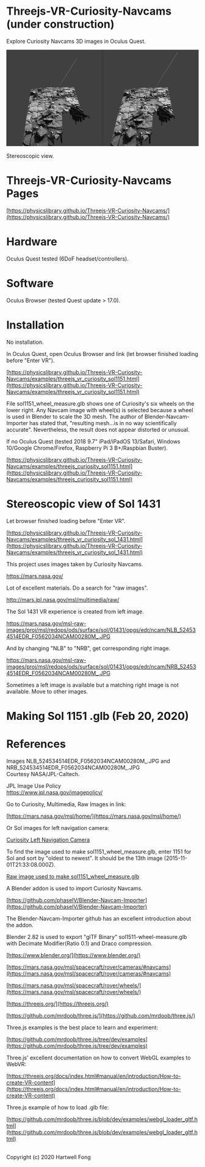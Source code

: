 # Threejs-VR-Curiosity-Navcams (under construction)

Explore Curiosity Navcams 3D images in Oculus Quest.

<img src="images/IMG_5730.jpg" width="640">

Stereoscopic view.<br>

# Threejs-VR-Curiosity-Navcams Pages

[https://physicslibrary.github.io/Threejs-VR-Curiosity-Navcams/](https://physicslibrary.github.io/Threejs-VR-Curiosity-Navcams/)

# Hardware

Oculus Quest tested (6DoF headset/controllers).<br>

# Software

Oculus Browser (tested Quest update > 17.0).

# Installation

No installation.<br>

In Oculus Quest, open Oculus Browser and link (let browser finished loading before "Enter VR").<br>

[https://physicslibrary.github.io/Threejs-VR-Curiosity-Navcams/examples/threejs_vr_curiosity_sol1151.html](https://physicslibrary.github.io/Threejs-VR-Curiosity-Navcams/examples/threejs_vr_curiosity_sol1151.html)

File sol1151_wheel_measure.glb shows one of Curiosity's six wheels on the lower right. Any Navcam image with wheel(s) is selected because a wheel is used in Blender to scale the 3D mesh. The author of Blender-Navcam-Importer has stated that, "resulting mesh...is in no way scientifically accurate". Nevertheless, the result does not appear distorted or unusual.

If no Oculus Quest (tested 2018 9.7" iPad/iPadOS 13/Safari, Windows 10/Google Chrome/Firefox, Raspberry Pi 3 B+/Raspbian Buster).<br>

[https://physicslibrary.github.io/Threejs-VR-Curiosity-Navcams/examples/threejs_curiosity_sol1151.html](https://physicslibrary.github.io/Threejs-VR-Curiosity-Navcams/examples/threejs_curiosity_sol1151.html)

# Stereoscopic view of Sol 1431

Let browser finished loading before "Enter VR".<br>

[https://physicslibrary.github.io/Threejs-VR-Curiosity-Navcams/examples/threejs_vr_curiosity_sol_1431.html](https://physicslibrary.github.io/Threejs-VR-Curiosity-Navcams/examples/threejs_vr_curiosity_sol_1431.html)

This project uses images taken by Curiosity Navcams.<br>

https://mars.nasa.gov/

Lot of excellent materials. Do a search for "raw images".<br>

http://mars.jpl.nasa.gov/msl/multimedia/raw/

The Sol 1431 VR experience is created from left image.<br>

https://mars.nasa.gov/msl-raw-images/proj/msl/redops/ods/surface/sol/01431/opgs/edr/ncam/NLB_524534514EDR_F0562034NCAM00280M_.JPG

And by changing "NLB" to "NRB", get corresponding right image.<br>

https://mars.nasa.gov/msl-raw-images/proj/msl/redops/ods/surface/sol/01431/opgs/edr/ncam/NRB_524534514EDR_F0562034NCAM00280M_.JPG

Sometimes a left image is available but a matching right image is not available. Move to other images.<br>

# Making Sol 1151 .glb (Feb 20, 2020)

# References

Images NLB_524534514EDR_F0562034NCAM00280M_.JPG and NRB_524534514EDR_F0562034NCAM00280M_.JPG<br>
Courtesy NASA/JPL-Caltech.<br>

JPL Image Use Policy<br>
https://www.jpl.nasa.gov/imagepolicy/

Go to Curiosity, Multimedia, Raw Images in link:<br>

[https://mars.nasa.gov/msl/home/](https://mars.nasa.gov/msl/home/)<br>

Or Sol images for left navigation camera:<br>

[Curiosity Left Navigation Camera](https://mars.jpl.nasa.gov/msl/multimedia/raw-images/?order=sol+desc%2Cinstrument_sort+asc%2Csample_type_sort+asc%2C+date_taken+desc&per_page=50&page=0&mission=msl&af=NAV_LEFT_A%7CNAV_LEFT_B%2C%2C%2C)<br>

To find the image used to make sol1151_wheel_measure.glb, enter 1151 for Sol and sort by "oldest to newest". It should be the 13th image (2015-11-01T21:33:08.000Z).<br>

[Raw image used to make sol1151_wheel_measure.glb](https://mars.jpl.nasa.gov/msl-raw-images/proj/msl/redops/ods/surface/sol/01151/opgs/edr/ncam/NLB_499684496EDR_F0501222NCAM00354M_.JPG)<br>

A Blender addon is used to import Curiosity Navcams.<br>

[https://github.com/phaseIV/Blender-Navcam-Importer](https://github.com/phaseIV/Blender-Navcam-Importer)

The Blender-Navcam-Importer github has an excellent introduction about the addon.<br>

Blender 2.82 is used to export "glTF Binary" sol1511-wheel-measure.glb with Decimate Modifier(Ratio 0.1) and Draco compression.<br>

[https://www.blender.org/](https://www.blender.org/)

[https://mars.nasa.gov/msl/spacecraft/rover/cameras/#navcams](https://mars.nasa.gov/msl/spacecraft/rover/cameras/#navcams)

[https://mars.nasa.gov/msl/spacecraft/rover/wheels/](https://mars.nasa.gov/msl/spacecraft/rover/wheels/)

[https://threejs.org/](https://threejs.org/)

[https://github.com/mrdoob/three.js/](https://github.com/mrdoob/three.js/)

Three.js examples is the best place to learn and experiment:<br>

[https://github.com/mrdoob/three.js/tree/dev/examples](https://github.com/mrdoob/three.js/tree/dev/examples)

Three.js' excellent documentation on how to convert WebGL examples to WebVR:<br>

[https://threejs.org/docs/index.html#manual/en/introduction/How-to-create-VR-content](https://threejs.org/docs/index.html#manual/en/introduction/How-to-create-VR-content)

Three.js example of how to load .glb file:<br>

[https://github.com/mrdoob/three.js/blob/dev/examples/webgl_loader_gltf.html](https://github.com/mrdoob/three.js/blob/dev/examples/webgl_loader_gltf.html)

<br>Copyright (c) 2020 Hartwell Fong
